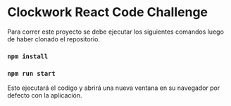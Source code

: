 # Clockwork React Code Challenge

Para correr este proyecto se debe ejecutar los siguientes comandos luego de haber clonado el repositorio.

### `npm install`

### `npm run start`
Esto ejecutará el codigo y abrirá una nueva ventana en su navegador por defecto con la aplicación.